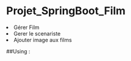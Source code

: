 # Projet_SpringBoot_Film

<li> Gérer Film </li>
<li> Gerer le scenariste </li>
<li> Ajouter image aux films</film>

##Using :
